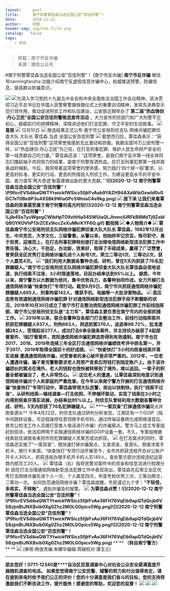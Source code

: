 ```yaml
---
layout:     post
title:      南宁刑警覃佳森当选全国公安“百佳刑警”！
date:       2020-12-12
author:     转载
header-img: img/the-first.png
catalog:   false
tags:
    - 其他
---
```


<blockquote><p>转载：南宁市反诈骗<br>
来源：微信公众号</p></blockquote>

#南宁刑警覃佳森当选全国公安“百佳刑警”！
[南宁市反诈骗]
**南宁市反诈骗**
微信号nanningfanzha
功能介绍南宁反虚假信息诈骗中心，权威推送预警、防骗信息，提高群众防骗意识。

![]({{site.baseurl}}/postimg/P9ficrEVSdibbSahGAohhYfky53ffm6ZicV85b7MehiabwzaImg4owaDavFA7gMkpkdtKYCnVMpz4KVYyYvE9IFKFQ.gif)
![]({{site.baseurl}}/postimg/P9ficrEVSdibaQWTYtwickfWSiczSfjbYvAoKPHicNgv4wlyJd9ibxhSIIxSkq1xNPCDWlWX4fQt5iadTd3ljOWiahqQtA.jpeg)为深入学习党的十九届五中全会和中央全面依法治国工作会议精神，坚决贯彻习近平总书记在中国人民警察警旗授旗仪式上的重要训词精神，发挥先进典型示范引领作用，推动促进刑侦工作和队伍建设，公安部近期举办了
**第二届“热血铸剑·丹心卫民”全国公安百佳刑警推选宣传活动**
，大力宣传刑侦部门和广大刑警不忘初心、砥砺前行的拼搏精神，深情讲述他们打击犯罪、守卫平安的生动故事。
![]({{site.baseurl}}/postimg/wOQ4aVtpQaImIW1icpJT5bExxExicL3bG0RSElwHcjBhoKvgQ3DUSz36qLKWxvCjbcOnEgcCdhRxLNez3tg242bQ.jpeg)
**喜报**
![]({{site.baseurl}}/postimg/Ljib4So7yuWgXxQYrXln4J9TefMt9V2tEw6OdfqgnZJiayLibFvqFYIxyrXzVwdN6xqXyMKwibnxACVNwZThdibsSSg.png)
12月10日
![]({{site.baseurl}}/postimg/Ljib4So7yuWgXxQYrXln4J9TefMt9V2tEw6OdfqgnZJiayLibFvqFYIxyrXzVwdN6xqXyMKwibnxACVNwZThdibsSSg.png)
推选结果正式公布
南宁市公安局刑侦支队
网络诈骗犯罪侦查大队
大队长
覃佳森
当选
全国公安百佳刑警
![]({{site.baseurl}}/postimg/P9ficrEVSdibaQWTYtwickfWSiczSfjbYvAo8jDcicBOY5TIkNvpzmw8GSYNsCqfBdJINia0aTekWAawkBwMic7UMXtkQ.png)
载誉而归后，覃佳森表示：“获得全国公安“百佳刑警”这项荣誉我感到无比激动和骄傲。我跟全国16万公安刑警一样，以“热血铸剑·丹心卫民”为己任，在打击刑事犯罪、保护人民生命财产安全的第一线贡献自己的力量。”
覃佳森还说：“这项荣誉，是我们南宁反诈第一线全体同志们撸起袖子共同努力的结果，是南宁刑警挥洒热血，在打击刑事犯罪第一线并肩奋战的缩影。今后，我将带着这项荣誉的使命感，努力践行‘四个铁一般’要求，以更高的标准、更实的行动、更高的热情投入刑侦工作，为建设更高水平的平安中国、奋力谱写‘两大奇迹’新篇章做出新的更大贡献。”
****![](2020-12-12
南宁刑警覃佳森当选全国公安“百佳刑警”！\\P9ficrEVSdibaQWTYtwickfWSiczSfjbYvAob9YAZH94AXaWibOxwId0v0GC7eT0Be8P3u4XSBk9WiaGPcSWniaC4e9kg.png)
![]({{site.baseurl}}/postimg/xhLuMeTb3OHCEMy37qzJLYgFhAJljOwfbicKZypZAmCYQcAcjR5iaOuXztL0ha607ibvVWtO3Gicxm4FgzdM6LPSibw.gif)
接下来
让我们来看覃佳森的故事感受属于南宁刑警的高光时刻![](2020-12-12
南宁刑警覃佳森当选全国公安“百佳刑警”！\\Ljib4So7yuWgegCWibHpTO9zltHia54SWUiaQLJhnnclURFkB8MdTj9ZeblQBOYKOVhP13rZCEx9iccZeXuMkrKYF6Q.gif)
戳视频
![]({{site.baseurl}}/postimg/Ljib4So7yuWgegCWibHpTO9zltHia54SWUiaQLJhnnclURFkB8MdTj9ZeblQBOYKOVhP13rZCEx9iccZeXuMkrKYF6Q.gif)
●**人物简介**●
![]({{site.baseurl}}/postimg/P9ficrEVSdibaQWTYtwickfWSiczSfjbYvAoFX37YoLibvfZ47pSUpb2aZSbWheGBiceossSfXpiaGbvQfmiaeRnYhGODA.jpeg)
覃佳森南宁市公安局刑侦支队网络诈骗犯罪侦查大队大队长
覃佳森，1982年12月出生，中共党员，大学文化，三级警督。从警以来，他始终牢记宗旨，恪尽职守，勇于担责，迎难而上，在打击刑事犯罪特别是打击治理电信网络新型违法犯罪工作中责任强，决心大，干劲足，办法新，效果好，取得了丰硕成果，赢得了广泛赞誉，曾荣获全区优秀打击网络诈骗先进个人称号1次，荣立二等功1次、三等功2次，获个人嘉奖4次。
![]({{site.baseurl}}/postimg/P9ficrEVSdibaTerBLTicsicDVY7MVKa5xxibqkvwYggBTha0BoYjyMd8ZhqumlzFL450FOVRxPYibc8sgR71G7mYZOA.jpeg)
“我们利用大数据各警种合成、研判，曾在5天内抓获了76名犯罪嫌疑人。”南宁市公安局刑侦支队网络诈骗犯罪侦查大队大队长覃佳森自信地说道，执行线索不过夜，3小时限速落地，目前办结率达到95%以上。
据悉，今年以来，南宁警方以大数据为依托，集中优势兵力，各警种协同作战，全力开展打击通信网络诈骗“快查快打”专项行动。截至6月9日，南宁市共抓获通信网络诈骗犯罪嫌疑人695人，刑事拘留142人，缴获手机、电脑等一大批涉案物品。
![]({{site.baseurl}}/postimg/YUyZ7AOL3onIlOTMv5P3NFsicHoAnsT31bSJV6UQwEqHsNSgejdhMEIcTIfw3n3WyljwDjCVwBbDPibpn8snIM9g.png)
**高压态势有效遏制通信网络诈骗犯罪**
针对通信网络新型违法犯罪手段不断翻新的状况，2018年10月30日成立了南宁市打击整治宾阳通信网络诈骗犯罪工作前线指挥部，南宁市公安局刑侦支队是“主力军”，覃佳森主要负责在南宁市内的全部抓捕工作。
![]({{site.baseurl}}/postimg/P9ficrEVSdibbXJ5Y1fwmgXlnOpkwGP9osTL1ziakDJ0R7nuDVibJeqEAVWwt6yx7xK4PBzBB47fQB1BNFM9LducLA.jpeg)
2019年以来，联合各警种及各部门打击整治工作，前线行动指挥部共抓获犯罪嫌疑人937人，刑拘863人，网逃到案376人，追逃率98.72%，批准逮捕282人，受理起诉277人，成功打击6串全链条案件，并主持侦办破获了4起部督案件、1起厅督案件，宾阳通信网络诈骗犯罪态势得到有效遏制。南宁市也在2017、2018、2019年连续三年全区打击通信网络诈骗绩效考评中排名第一，并于2017、2019年取得全国前十的好成绩。
![]({{site.baseurl}}/postimg/YUyZ7AOL3onIlOTMv5P3NFsicHoAnsT31bSJV6UQwEqHsNSgejdhMEIcTIfw3n3WyljwDjCVwBbDPibpn8snIM9g.png)
**“快查快打”3小时内核查线索并落实进展**
遭遇通信网络诈骗，对受害者的身心破坏是非常严重的。2012年，一位老人遭遇诈骗，骗子冒充警察要求老人将房产变卖后将钱打到指定账户上。由于该诈骗团伙的窝点在境外，老人的钱财也很快被转移到了境外，难以追回。一辈子的积蓄全都被骗没了，老人非常伤心。
![]({{site.baseurl}}/postimg/P9ficrEVSdibbXJ5Y1fwmgXlnOpkwGP9osxbL10q8oujHK0yhS3k2BmeQ1oRtic5z0xib0W8K2nJgDBfhFNVVXG5pg.jpeg)
这位老人的遭遇，让覃佳森深刻地意识到通信网络诈骗对个人和家庭的严重危害。在今年以来南宁警方开展的打击通信网络诈骗“快查快打”专项行动中，覃佳森带领大队民警，突出以快制快，执行“线索不过夜”，从研判线索—循线调查—打击收网，不停循环联动，实现了线索在3小时之内得到核查并落实进展，办结率达95%以上。刑侦支队曾经利用大数据各警种合成、研判，5天内抓获了76名犯罪嫌疑人。
![]({{site.baseurl}}/postimg/YUyZ7AOL3onIlOTMv5P3NFsicHoAnsT31bSJV6UQwEqHsNSgejdhMEIcTIfw3n3WyljwDjCVwBbDPibpn8snIM9g.png)
**“一案双查”打掉通信诈骗****窝点并倒查源头**
今年4月22日，刑侦支队通过研判分析发现，江南区有一个GOIP（指中间跳转设备，可远程操控任意切换手机号码，通过终端设备转化成网络语音后，冒充公检法工作人员拨打受害人电话进行诈骗）的诈骗窝点。警方马上成立专案组赶到现场，依法扣押用于实施通信网络诈骗的GOIP设备一套。不久，专案组根据线索前往湖南省耒阳市将犯罪嫌疑人资某芳成功抓获。
![]({{site.baseurl}}/postimg/P9ficrEVSdibbXJ5Y1fwmgXlnOpkwGP9os1VRJxtich89CrqxMwXWEvcUfeU4PCia0IDnKialIxSicbbtnuzQENvftgg.jpeg)
在打击窝点的同时，覃佳森还实施了“一案双查”，既快速打掉诈骗窝点，又查资金、查源头，倒查涉案手机卡、银行卡来源。“快查快打”专项行动开展至今，全市共抓获违规开办对公账户开卡人305人，抓获违规办理手机开卡的人员149人，查处警示部分违规违纪运营商内部员工20人。
![]({{site.baseurl}}/postimg/P9ficrEVSdibbXJ5Y1fwmgXlnOpkwGP9osrSTTwgtQqlbGbyic6z7yia1XCqcBPqIybxfVUOfadOe3IzHK84txkTbQ.jpeg)
覃佳森（右）指导民警对案件中的资金和信息流进行梳理分析
因在打击治理通信网络新型违法犯罪工作中表现突出，覃佳森先后荣立全区优秀打击网络诈骗先进个人一次，个人嘉奖四次，年度考核优秀三次，三等功两次，二等功一次。
如何防范通信网络诈骗？覃佳森提醒，市民谨记九个字：**“不轻信，多核实，不转账”**，遇到诈骗及时报警。
![]({{site.baseurl}}/postimg/P9ficrEVSdibaQWTYtwickfWSiczSfjbYvAoTnSdWdudiaUKakadbGM2EGQ7OzjuSRAM7I0qEvpibSRjAKGAYDCprXcw.png)
**为覃佳森点赞！![](2020-12-12
南宁刑警覃佳森当选全国公安“百佳刑警”！\\P9ficrEVSdibaQWTYtwickfWSiczSfjbYvAo36FH76VqEib9apQTdQcjb6VS8zjmBtJNXBxib0Xg0Zhz2MOLGOpicv5Wg.png)![](2020-12-12
南宁刑警覃佳森当选全国公安“百佳刑警”！\\P9ficrEVSdibaQWTYtwickfWSiczSfjbYvAo36FH76VqEib9apQTdQcjb6VS8zjmBtJNXBxib0Xg0Zhz2MOLGOpicv5Wg.png)![](2020-12-12
南宁刑警覃佳森当选全国公安“百佳刑警”！\\P9ficrEVSdibaQWTYtwickfWSiczSfjbYvAo36FH76VqEib9apQTdQcjb6VS8zjmBtJNXBxib0Xg0Zhz2MOLGOpicv5Wg.png)**
**
**
****（转自南宁警方）****
**
**
![]({{site.baseurl}}/postimg/m6vdLvvo6W6aCCOVM3fc1JRVjG0nwA9leMqJRjJp77nDaFqjYo2GLq5iauUdrachH8zrlxkdKrrr5mhMTX7fXwQ.jpeg)
(审核:杨俊责编:朱耀华编辑:蒋越校对:谭玉兰)
***
**朋友您好！0771-12340是****自治区民意调查中心对社会公众安全感满意度开展随机调查的电话。**
**如果您觉得南宁公安民警、辅警的努力和付出值得肯定，请在接到来电时给予我们公正的评价！您的十分满意是我们奋斗的目标，您的支持将激励我们不断改进工作，提升服务！感谢您的帮助，欢迎您的监督！**
![]({{site.baseurl}}/postimg/m6vdLvvo6W4tBmkSw7BynPAZ4dpgGzH6gPSKpMSPibm3ZZdwYARicAqYI6iaLTicawgZUezTc6lgHXWGaSqHwiav3qA.jpeg)
![]({{site.baseurl}}/postimg/m6vdLvvo6W4tBmkSw7BynPAZ4dpgGzH6dmhqpDKgZf4VOiaaxr6LcaFfRCPDEHukjOhPlt2iaH3NnVwoVk1xjWLw.jpeg)
![]({{site.baseurl}}/postimg/m6vdLvvo6W4tBmkSw7BynPAZ4dpgGzH62EZZ3JuBHMHzWr2pWjUukPSqx9WsRt3S4RWQicPNzhvt1LNVX5mbTSw.jpeg)
